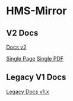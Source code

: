 # HMS-Mirror

## V2 Docs
[Docs v2](https://dstreev.github.io/hms-mirror)

[Single Page](https://dstreev.github.io/single_html/pdfSourceHMS-MIRROR.html)
[Single PDF](https://dstreev.github.io/single_html/pdfSourceHMS-MIRROR.pdf)

## Legacy V1 Docs

[Legacy Docs v1.x](https://github.com/cloudera-labs/hms-mirror/blob/v1_legacy/README.md)

